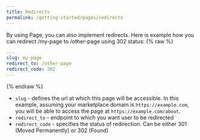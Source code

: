 ```yaml
---
title: Redirects
permalink: /getting-started/pages/redirects
---
```


By using Page, you can also implement redirects. Here is example how you can redirect /my-page to /other-page using 302 status:
{% raw %}

```yaml
---
slug: my-page
redirect_to: /other-page
redirect_code: 302
---
```

{% endraw %}

* `slug` - defines the url at which this page will be accessible. In this example, assuming your marketplace domain is `https://example.com`, you will be able to access the page at `https://example.com/about`.
* `redirect_to` - endpoint to which you want user to be redirected
* `redirect_code` - specifies the status of redirection. Can be either 301 (Moved Permanently) or 302 (Found)
